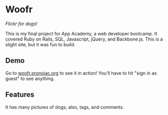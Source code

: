 Woofr
=====

*Flickr for dogs!*

This is my final project for App Academy, a web developer bootcamp. 
It covered Ruby on Rails, SQL, Javascript, jQuery, and Backbone.js. 
This is a slight site, but it was fun to build. 

Demo
----
Go to [woofr.pronoiac.org](http://woofr.pronoiac.org/) to see it in action! You'll have to hit "sign in as guest" to see anything. 

Features
--------
It has many pictures of dogs; also, tags, and comments. 
